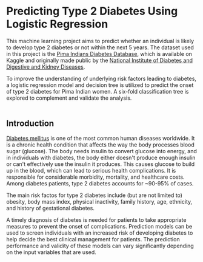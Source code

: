 # Predicting Type 2 Diabetes Using Logistic Regression

This machine learning project aims to predict whether an individual is likely to develop type 2 diabetes or not within the next 5 years. The dataset used in this project is the [Pima Indians Diabetes Database](https://www.kaggle.com/datasets/uciml/pima-indians-diabetes-database), which is available on Kaggle and originally made public by the [National Institute of Diabetes and Digestive and Kidney Diseases](https://www.niddk.nih.gov/).

To improve the understanding of underlying risk factors leading to diabetes, a logistic regression model and decision tree is utilized to predict the onset of type 2 diabetes for Pima Indian women. A six-fold classification tree is explored to complement and validate the analysis.<br>
<br>

## Introduction

[Diabetes mellitus](https://www.cdc.gov/diabetes/basics/diabetes.html) is one of the most common human diseases worldwide. It is a chronic health condition that affects the way the body processes blood sugar (glucose). The body needs insulin to convert glucose into energy, and in individuals with diabetes, the body either doesn't produce enough insulin or can't effectively use the insulin it produces. This causes glucose to build up in the blood, which can lead to serious health complications. It is responsible for considerable morbidity, mortality, and healthcare costs. Among diabetes patients, type 2 diabetes accounts for ~90-95% of cases. <br>

The main risk factos for type 2 diabetes include (but are not limited to) obesity, body mass index, physical inactivity, family history, age, ethnicity, and history of gestational diabetes.<br>

A timely diagnosis of diabetes is needed for patients to take appropriate measures to prevent the onset of complications. Prediction models can be used to screen individuals with an increased risk of developing diabetes to help decide the best clinical management for patients. The prediction performance and validity of these models can vary significantly depending on the input variables that are used. <br>



